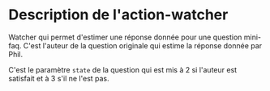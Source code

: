 Description de l'action-watcher
===============================

Watcher qui permet d'estimer une réponse donnée pour une question mini-faq. C'est l'auteur de la question originale qui estime la réponse donnée par Phil.

C'est le paramètre `state` de la question qui est mis à 2 si l'auteur est satisfait et à 3 s'il ne l'est pas.
